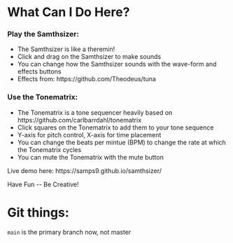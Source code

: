 <h1>What Can I Do Here?</h1>
<h3>Play the Samthsizer:</h3>
<ul>
  <li>The Samthsizer is like a theremin!</li>
  <li>Click and drag on the Samthsizer to make sounds</li>
  <li>You can change how the Samthsizer sounds with the wave-form and effects buttons</li>
  <li>Effects from: https://github.com/Theodeus/tuna</li>
</ul>
<h3>Use the Tonematrix:</h3>
<ul>
  <li>The Tonematrix is a tone sequencer heavily based on https://github.com/carlbarrdahl/tonematrix </li>
  <li>Click squares on the Tonematrix to add them to your tone sequence</li>
  <li>Y-axis for pitch control, X-axis for time placement</li>
  <li>You can change the beats per mintue (BPM) to change the rate at which the Tonematrix cycles</li>
  <li>You can mute the Tonematrix with the mute button</li>
</ul>
<p>Live demo here: https://samps9.github.io/samthsizer/<p>
<p>Have Fun -- Be Creative!</p>
<h1>Git things:</h1>
<p><code>main</code> is the primary branch now, not master</p>
